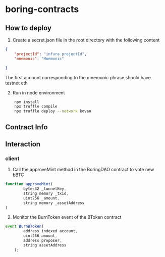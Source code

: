 # boring-contracts

## How to deploy

1. Create a secret.json file in the root directory with the following content
```json
{
    "projectId": "infura projectId",
    "mnemonic": "Mnemonic"

}
```
The first account corresponding to the mnemonic phrase should have testnet eth

2. Run in node environment
```bash
    npm install
    npx truffle compile 
    npx truffle deploy --network kovan 
```

## Contract Info

## Interaction

### client

1. Call the approveMint method in the BoringDAO contract to vote new bBTC
```javascript
function approveMint(
        bytes32 _tunnelKey,
        string memory _txid,
        uint256 _amount,
        string memory _assetAddress 
)
``` 
2. Monitor the BurnToken event of the BToken contract

```javascript
event BurnBToken(
        address indexed account,
        uint256 amount,
        address proposer,
        string assetAddress
    );
``` 
